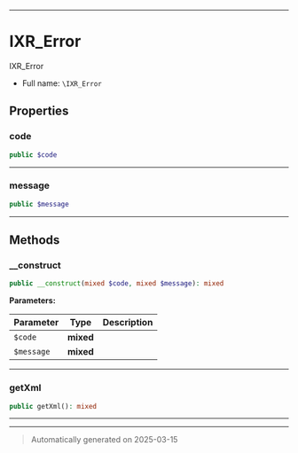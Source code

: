 ***

# IXR_Error

IXR_Error



* Full name: `\IXR_Error`



## Properties


### code



```php
public $code
```






***

### message



```php
public $message
```






***

## Methods


### __construct



```php
public __construct(mixed $code, mixed $message): mixed
```








**Parameters:**

| Parameter | Type | Description |
|-----------|------|-------------|
| `$code` | **mixed** |  |
| `$message` | **mixed** |  |





***

### getXml



```php
public getXml(): mixed
```












***


***
> Automatically generated on 2025-03-15
